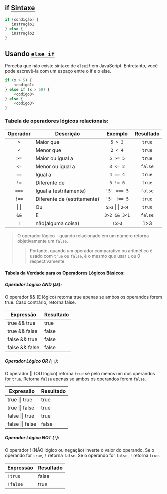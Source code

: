 ## if [Sintaxe](https://developer.mozilla.org/pt-BR/docs/Web/JavaScript/Reference/Statements/if...else#sintaxe)

```js
if (condição) {
   instrução1
} else {
   instrução2
}
```

## Usando [`else if`](https://developer.mozilla.org/pt-BR/docs/Web/JavaScript/Reference/Statements/if...else#usando_else_if)

Perceba que não existe sintaxe de `elseif` em JavaScript. Entretanto, você pode escrevê-la com um espaço entre o if e o else.

```js
if (x > 5) {
	<codigo1>
} else if (x > 50) {
	<codigo3>
} else {
	<codigo3>
}
```



### Tabela de operadores lógicos relacionais:

| Operador | Descrição                   |      Exemplo      | Resultado |
| :------: | --------------------------- | :---------------: | :-------: |
|   `>`    | Maior que                   |      `5 > 3`      |  `true`   |
|   `<`    | Menor que                   |      `2 < 4`      |  `true`   |
|   `>=`   | Maior ou igual a            |     `5 >= 5`      |  `true`   |
|   `<=`   | Menor ou igual a            |     `3 <= 2`      |  `false`  |
|   `==`   | Igual a                     |     `4 == 4`      |  `true`   |
|   `!=`   | Diferente de                |     `5 != 6`      |  `true`   |
|  `===`   | Igual a (estritamente)      |    `'5' === 5`    |  `false`  |
|  `!==`   | Diferente de (estritamente) |    `'5' !== 5`    |  `true`   |
|  \| \|   | Ou                          | `5>3` \| \| `2<4` |  `true`   |
|   `&&`   | E                           |   `3>2 && 3<1`    |  `false`  |
|   `!`    | não(alguma coisa)           |      `!5>3`       |    1>3    |
>O operador lógico `!` quando relacionado em um número retorna objetivamente um `false`. 
>>Portanto, quando um operador comparativo ou aritmético é usado com `true` ou `false`, é o mesmo que usar `1` ou 0 respectivamente.

#### Tabela da Verdade para os Operadores Lógicos Básicos:

##### Operador Lógico AND (`&&`):
O operador && (E lógico) retorna true apenas se ambos os operandos forem true. Caso contrário, retorna false.

| Expressão      | Resultado |
| -------------- | --------- |
| true && true   | true      |
| true && false  | false     |
| false && true  | false     |
| false && false | false     |

##### Operador Lógico OR (`||`):
O operador || (OU lógico) retorna `true` se pelo menos um dos operandos for `true`. Retorna `false` apenas se ambos os operandos forem `false`.

| Expressão        | Resultado |
| ---------------- | --------- |
| true \|\| true   | true      |
| true \|\| false  | true      |
| false \|\| true  | true      |
| false \|\| false | false     |

##### Operador Lógico NOT (`!`):
O operador ! (NÃO lógico ou negação) inverte o valor do operando. Se o operando for `true`, `!` retorna `false`. Se o operando for `false`, `!` retorna `true`.

| Expressão | Resultado |
| --------- | --------- |
| `!true`   | false     |
| `!false`  | true      |

